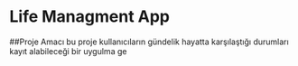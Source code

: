 # Life Managment App

##Proje Amacı
bu proje kullanıcıların gündelik hayatta karşılaştığı durumları kayıt alabileceği bir uygulma ge
